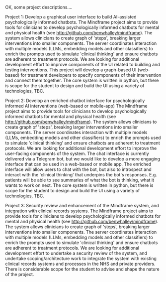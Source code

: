 OK, some project descriptions....



Project 1: Develop a graphical user interface to build AI-assisted psychologically informed chatbots.
The Mindframe project aims to provide tools for clinicians to develop psychologically informed chatbots for mental and physical health (see http://github.com/benwhalley/mindframe). The system allows clinicians to create graph of 'steps', breaking larger interventions into smaller components. The server coordinates interaction with multiple models (LLMs, embedding models and other classifiers) to enrich the prompts used to simulate 'clinical thinking' and ensure chatbots are adherent to treatment protocols. We are looking for additional development effort to improve components of the UI related to building and testing interventions. This project will develop a graph-based UI (web-based) for treatment developers to specify components of their intervention and connect them together. The core system is written in python, but there is scope for the student to design and build the UI using a variety of technologies, TBC.


Project 2: Develop an enriched chatbot interface for psychologically informed AI interventions (web-based or mobile-app)
The Mindframe project aims to provide tools for clinicians to develop psychologically informed chatbots for mental and physical health (see http://github.com/benwhalley/mindframe). The system allows clinicians to create graph of 'steps', breaking larger interventions into smaller components. The server coordinates interaction with multiple models (LLMs, embedding models and other classifiers) to enrich the prompts used to simulate 'clinical thinking' and ensure chatbots are adherent to treatment protocols. We are looking for additional development effort to improve the user-facing components of the system. The chat interface is currently delivered via a Telegram bot, but we would like to develop a more engaging interface that can be used in a web-based or mobile app. The enriched interface will allow users to chat with the bot, but also to introspect and interact with the 'clinical thinking' that underpins the bot's responses. E.g. patients will be able to see summaries of what the bot is thinking, what it wants to work on next. The core system is written in python, but there is scope for the student to design and build the UI using a variety of technologies, TBC.


Project 3: Security review and enhancement of the Mindframe system, and integration with clinical records systems.
The Mindframe project aims to provide tools for clinicians to develop psychologically informed chatbots for mental and physical health (see http://github.com/benwhalley/mindframe). The system allows clinicians to create graph of 'steps', breaking larger interventions into smaller components. The server coordinates interaction with multiple models (LLMs, embedding models and other classifiers) to enrich the prompts used to simulate 'clinical thinking' and ensure chatbots are adherent to treatment protocols. We are looking for additional development effort to undertake a security review of the system, and undertake scoping/architecture work to integrate the system with existing clinical records systems and processes in the NHS and private providers. There is considerable scope for the student to advise and shape the nature of the project.
